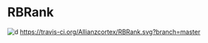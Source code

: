 # RBRank
![d](https://travis-ci.org/Allianzcortex/RBRank.svg?branch=master)
https://travis-ci.org/Allianzcortex/RBRank.svg?branch=master
